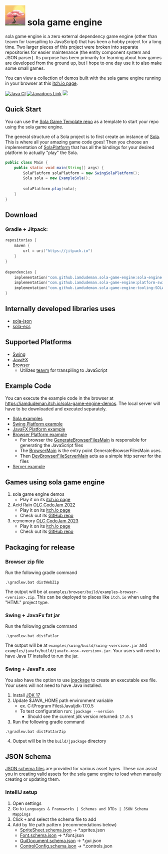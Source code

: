 # [<img src="/sola-logo.jpg" width="64"/>](/sola-logo.jpg) sola game engine

sola game engine is a zero external dependency game engine (other than teavm for transpiling to JavaScript) that has
been a hobby project for a long time. Two larger pieces of this project were broken into separate repositories for
easier maintenance (the entity component system and JSON parser). Its purpose has been primarily for learning about how
games are developed from the ground up, but I hope to one day use it to also make some small games.

You can view a collection of demos built with the sola game engine running in your browser at this
[itch.io page](https://iamdudeman.itch.io/sola-game-engine-demos).

[![Java CI](https://github.com/iamdudeman/sola-game-engine/actions/workflows/ci_build.yml/badge.svg)](https://github.com/iamdudeman/sola-game-engine/actions/workflows/ci_build.yml)
[![Javadocs Link](https://img.shields.io/badge/Javadocs-blue.svg)](https://iamdudeman.github.io/sola-game-engine/)
[![](https://jitpack.io/v/iamdudeman/sola-game-engine.svg)](https://jitpack.io/#iamdudeman/sola-game-engine)

## Quick Start

You can use the [Sola Game Template repo](https://github.com/iamdudeman/sola-game-template) as a template to start
your repo using the sola game engine.

The general structure of a Sola project is to first create an instance
of [Sola](sola-engine/src/main/java/technology/sola/engine/core/Sola.java). This is where all your amazing game code
goes! Then you choose an implementation
of [SolaPlatform](sola-engine/src/main/java/technology/sola/engine/core/SolaPlatform.java)
that has all the bindings for your desired platform to actually "play" the Sola.

```java
public class Main {
    public static void main(String[] args) {
        SolaPlatform solaPlatform = new SwingSolaPlatform();
        Sola sola = new ExampleSola();

        solaPlatform.play(sola);
    }
}
```

## Download

### Gradle + Jitpack:

```kotlin
repositories {
    maven {
        url = uri("https://jitpack.io")
    }
}

dependencies {
    implementation("com.github.iamdudeman.sola-game-engine:sola-engine:SOLA_ENGINE_VERSION")
    implementation("com.github.iamdudeman.sola-game-engine:platform-swing:SOLA_ENGINE_VERSION")
    implementation("com.github.iamdudeman.sola-game-engine:tooling:SOLA_ENGINE_VERSION")
}
```

## Internally developed libraries uses

* [sola-json](https://github.com/iamdudeman/sola-json)
* [sola-ecs](https://github.com/iamdudeman/sola-ecs)

## Supported Platforms

* [Swing](sola-engine/platform/swing)
* [JavaFX](sola-engine/platform/javafx)
* [Browser](sola-engine/platform/browser)
    * Utilizes [teavm](https://github.com/konsoletyper/teavm) for transpiling to JavaScript

## Example Code

You can execute the example code in the browser at https://iamdudeman.itch.io/sola-game-engine-demos. The local server
will have to be downloaded and executed separately.

* [Sola examples](examples/common)
* [Swing Platform example](examples/swing)
* [JavaFX Platform example](examples/javafx)
* [Browser Platform example](examples/browser)
    * For browser
      the [GenerateBrowserFilesMain](examples/browser/src/main/java/technology/sola/engine/examples/browser/GenerateBrowserFilesMain.java)
      is responsible for generating the JavaScript files
    * The [BrowserMain](examples/browser/src/main/java/technology/sola/engine/examples/browser/BrowserMain.java) is the
      entry point GenerateBrowserFilesMain uses.
    * Then
      [DevBrowserFileServerMain](examples/browser/src/main/java/technology/sola/engine/examples/browser/DevBrowserFileServerMain.java)
      acts as a simple http server for the files
* [Server example](examples/server)

## Games using sola game engine

1. sola game engine demos
    * Play it on its [itch.io page](https://iamdudeman.itch.io/sola-game-engine-demos)
2. Acid Rain [OLC CodeJam 2022](https://itch.io/jam/olc-codejam-2022/entries)
    * Play it on its [itch.io page](https://iamdudeman.itch.io/acid-rain)
    * Check out its [GitHub repo](https://github.com/iamdudeman/acid-rain)
3. re;memory [OLC CodeJam 2023](https://itch.io/jam/olc-codejam-2023/entries)
    * Play it on its [itch.io page](https://iamdudeman.itch.io/rememory)
    * Check out its [GitHub repo](https://github.com/iamdudeman/re-memory)

## Packaging for release

### Browser zip file

Run the following gradle command

```shell
.\gradlew.bat distWebZip
```

The output will be at `examples/browser/build/examples-browser-<version>.zip`.
This can be deployed to places like `itch.io` when using the "HTML" project type.

### Swing + JavaFx fat jar

Run the following gradle command

```shell
.\gradlew.bat distFatJar
```

The output will be at `examples/swing/build/swing-<version>.jar` and `examples/javafx/build/javafx-<os>-<version>.jar`.
Your users will need to have Java 17 installed to run the jar.

### Swing + JavaFx .exe

You also have the option to use [jpackage](
https://docs.oracle.com/en/java/javase/17/jpackage/packaging-overview.html) to create an executable exe file.
Your users will not need to have Java installed.

1. Install [JDK 17](https://www.oracle.com/java/technologies/javase/jdk17-archive-downloads.html)
2. Update $JAVA_HOME path environment variable
    * ex. C:\Program Files\Java\jdk-17.0.5
    * To test configuration run: `jpackage --version`
        * Should see the current jdk version returned: `17.0.5`
3. Run the following gradle command

```shell
.\gradlew.bat distFatJarZip
```

4. Output will be in the `build/jpackage` directory


## JSON Schema

[JSON schema files](json-schema) are provided for various asset types. These can assist you in creating valid assets for
the sola game engine to load when manually creating or updating them.

### IntelliJ setup

1. Open settings
2. Go to `Languages & Frameworks | Schemas and DTDs | JSON Schema Mappings`
3. Click `+` and select the schema file to add
4. Add by file path pattern (recommendations below)
    * [SpriteSheet.schema.json](json-schema/SpriteSheet.schema.json) -> *.sprites.json
    * [Font.schema.json](json-schema/Font.schema.json) -> *.font.json
    * [GuiDocument.schema.json](json-schema/GuiDocument.schema.json) -> *.gui.json
    * [ControlConfig.schema.json](json-schema/ControlConfig.schema.json) -> *.controls.json
